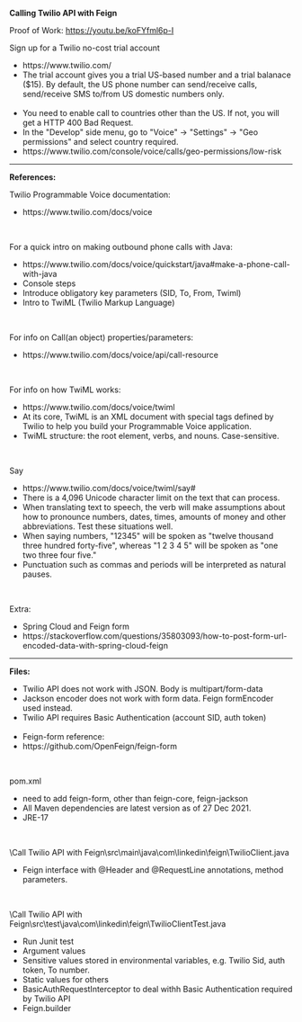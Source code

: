 <strong>Calling Twilio API with Feign</strong>

Proof of Work: https://youtu.be/koFYfml6p-I

<p>Sign up for a Twilio no-cost trial account</p>
<ul>
<li>https://www.twilio.com/</li>
<li>The trial account gives you a trial US-based number and a trial balanace ($15). By default, the US phone number can send/receive calls, send/receive SMS to/from US domestic numbers only.</li>
<br>
  
<li>You need to enable call to countries other than the US. If not, you will get a HTTP 400 Bad Request.</li>
<li>In the "Develop" side menu, go to "Voice" -> "Settings" -> "Geo permissions" and select country required.</li>
<li>https://www.twilio.com/console/voice/calls/geo-permissions/low-risk</li>
</ul>

<hr>
<strong>References:</strong>

<p>Twilio Programmable Voice documentation:</p>
<ul>
  <li>https://www.twilio.com/docs/voice</li>
</ul>
<br>

<p>For a quick intro on making outbound phone calls with Java:</p>
<ul>  
<li>https://www.twilio.com/docs/voice/quickstart/java#make-a-phone-call-with-java
<li>Console steps
<li>Introduce obligatory key parameters (SID, To, From, Twiml)
<li>Intro to TwiML (Twilio Markup Language)
</ul>
<br>

<p>For info on Call(an object) properties/parameters:</p> 
<ul>
  <li>https://www.twilio.com/docs/voice/api/call-resource</li>
</ul>
<br>

<p>For info on how TwiML works:</p>
<ul>
<li>https://www.twilio.com/docs/voice/twiml</li>
<li>At its core, TwiML is an XML document with special tags defined by Twilio to help you build your Programmable Voice application.</li>
<li>TwiML structure: the root <Response> element, verbs, and nouns. Case-sensitive.</li>
</ul>
<br>

<p>Say</p>
<ul>
  <li>https://www.twilio.com/docs/voice/twiml/say#</li>
<li>There is a 4,096 Unicode character limit on the text that <Say> can process.</li>
<li>When translating text to speech, the <Say> verb will make assumptions about how to pronounce numbers, dates, times, amounts of money and other abbreviations. Test these situations well.</li>
<li>When saying numbers, "12345" will be spoken as "twelve thousand three hundred forty-five", whereas "1 2 3 4 5" will be spoken as "one two three four five."</li>
<li>Punctuation such as commas and periods will be interpreted as natural pauses.</li>
</ul>
<br>

<p>Extra:</p>
<ul>
<li>Spring Cloud and Feign form</li>
<li>https://stackoverflow.com/questions/35803093/how-to-post-form-url-encoded-data-with-spring-cloud-feign</li>
</ul>

<hr>
<strong>Files:</strong>
<ul>
<li>Twilio API does not work with JSON. Body is multipart/form-data</li>
<li>Jackson encoder does not work with form data. Feign formEncoder used instead.</li>
<li>Twilio API requires Basic Authentication (account SID, auth token)</li>
<br>
<li>Feign-form reference:</li>
<li>https://github.com/OpenFeign/feign-form</li>
</ul>
<br>

<p>pom.xml</p>
<ul>
<li>need to add feign-form, other than feign-core, feign-jackson</li>
<li>All Maven dependencies are latest version as of 27 Dec 2021.</li>
<li>JRE-17</li>
</ul>
<br>

<p>\Call Twilio API with Feign\src\main\java\com\linkedin\feign\TwilioClient.java</p>
<ul><li>Feign interface with @Header and @RequestLine annotations, method parameters.</ul></li>
<br>

<p>\Call Twilio API with Feign\src\test\java\com\linkedin\feign\TwilioClientTest.java</p>
<ul>
<li>Run Junit test</li>
<li>Argument values</li>
<li>Sensitive values stored in environmental variables, e.g. Twilio Sid, auth token, To number.</li>
<li>Static values for others</li>
<li>BasicAuthRequestInterceptor to deal withh Basic Authentication required by Twilio API</li>
<li>Feign.builder</li>
</ul>
